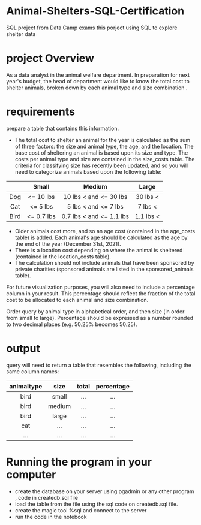 # Animal-Shelters-SQL-Certification
SQL project from Data Camp exams
this porject using SQL to explore shelter data 
# project Overview
As a data analyst in the animal welfare department. In preparation for next year's budget, the head of department would like to know the total cost to shelter animals, broken down by each animal type and size combination .
# requirements
prepare a table that contains this information.
- The total cost to shelter an animal for the year is calculated as the sum of three factors: the size and animal type, the age, and the location.
The base cost of sheltering an animal is based upon its size and type. The costs per animal type and size are contained in the size_costs table. The criteria for classifying size has recently been updated, and so you will need to categorize animals based upon the following table:

| | Small | Medium | Large |
| :---: | :---: | :---: | :---: |
| Dog |<= 10 lbs|10 lbs < and <= 30 lbs|30 lbs <|
| Cat |<= 5 lbs| 5 lbs < and <= 7 lbs|7 lbs <|
| Bird|<= 0.7 lbs|0.7 lbs < and <= 1.1 lbs|1.1 lbs <|
- Older animals cost more, and so an age cost (contained in the age_costs table) is added. Each animal's age should be calculated as the age by the end of the year (December 31st, 2021).
- There is a location cost depending on where the animal is sheltered (contained in the location_costs table).
- The calculation should not include animals that have been sponsored by private charities (sponsored animals are listed in the sponsored_animals table).

For future visualization purposes, you will also need to include a percentage column in your result. This percentage should reflect the fraction of the total cost to be allocated to each animal and size combination.

Order query by animal type in alphabetical order, and then size (in order from small to large). Percentage should be expressed as a number rounded to two decimal places (e.g. 50.25% becomes 50.25). 
# output
query will need to return a table that resembles the following, including the same column names:

| animaltype |	size|	total |	percentage |
| :---: | :---: | :---: | :---: |
| bird	| small	| …	| … |
| bird	| medium | …	| … |
| bird	| large	| … |	… |
| cat | … | … | … |
| …	| … |	…	| … |

# Running the program in your computer 
- create the database on your server using pgadmin or any other program , code in createdb.sql file
- load the table from the file using the sql code on createdb.sql file.
- create the magic tool %sql and connect to the server
- run the code in the notebook

